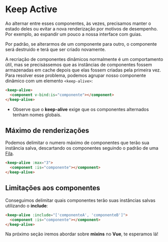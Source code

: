 # Keep Active

Ao alternar entre esses componentes, às vezes, precisamos manter o estado deles ou evitar a nova renderização por motivos de desempenho. Por exemplo, ao expandir um pouco a nossa interface com guias.

Por padrão, se alterarmos de um componente para outro, o componente será destruido e terá que ser criado novamente.

A recriação de componentes dinâmicos normalmente é um comportamento útil, mas se precisássemos que as instâncias de componentes fossem armazenadas em cache depois que elas fossem criadas pela primeira vez. Para resolver esse problema, podemos agrupar nosso componente dinâmico com um elemento `<keep-alive>`:

```html
<keep-alive>
  <component v-bind:is="componente"></component>
</keep-alive>
```

* Observe que o **keep-alive** exige que os componentes alternados tenham nomes globais.

## Máximo de renderizações

Podemos delimitar o numero máximo de componentes que terão sua instância salva, descartando os componentes seguindo o padrão de uma [Fila](https://www.cos.ufrj.br/~rfarias/cos121/filas.html).

```html
<keep-alive :max="3">
  <component :is="componente"></component>
</keep-alive>
```

## Limitações aos componentes

Conseguimos delimitar quais componentes terão suas instâncias salvas utilizando o **include**:

```html
<keep-alive :include="['componenteA', 'componenteB']">
  <component :is="componente"></component>
</keep-alive>
```

Na próximo seção iremos abordar sobre **mixins** no **Vue**, te esperamos lá!